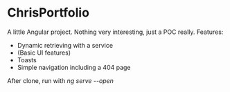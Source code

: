 # ChrisPortfolio

A little Angular project. Nothing very interesting, just a POC really.
Features:
- Dynamic retrieving with a service
- (Basic UI features)
- Toasts 
- Simple navigation including a 404 page

After clone, run with *ng serve --open* 
